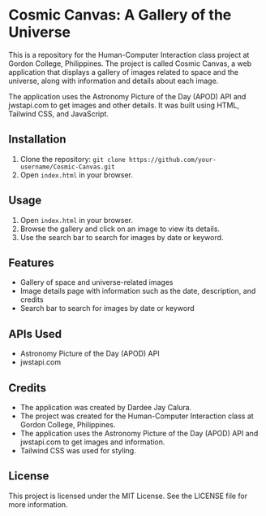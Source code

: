 # Cosmic Canvas: A Gallery of the Universe

This is a repository for the Human-Computer Interaction class project at Gordon College, Philippines. The project is called Cosmic Canvas, a web application that displays a gallery of images related to space and the universe, along with information and details about each image. 

The application uses the Astronomy Picture of the Day (APOD) API and jwstapi.com to get images and other details. It was built using HTML, Tailwind CSS, and JavaScript.

## Installation

1. Clone the repository: `git clone https://github.com/your-username/Cosmic-Canvas.git`
2. Open `index.html` in your browser.

## Usage

1. Open `index.html` in your browser.
2. Browse the gallery and click on an image to view its details.
3. Use the search bar to search for images by date or keyword.

## Features

- Gallery of space and universe-related images
- Image details page with information such as the date, description, and credits
- Search bar to search for images by date or keyword

## APIs Used

- Astronomy Picture of the Day (APOD) API
- jwstapi.com

## Credits

- The application was created by Dardee Jay Calura.
- The project was created for the Human-Computer Interaction class at Gordon College, Philippines.
- The application uses the Astronomy Picture of the Day (APOD) API and jwstapi.com to get images and information.
- Tailwind CSS was used for styling.

## License

This project is licensed under the MIT License. See the LICENSE file for more information.
